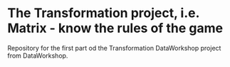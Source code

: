 # The Transformation project, i.e. Matrix - know the rules of the game

Repository for the first part od the Transformation DataWorkshop project from DataWorkshop.
